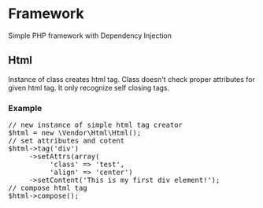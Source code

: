 <h1>Framework</h1>
<p>Simple PHP framework with Dependency Injection</p>
<h2>Html</h2>
<p>Instance of class creates html tag. Class doesn't check proper attributes for given html tag. It only recognize self closing tags.</p>
<h3>Example</h3>
<pre>
// new instance of simple html tag creator
$html = new \Vendor\Html\Html();
// set attributes and cotent
$html->tag('div')
     ->setAttrs(array(
          'class' => 'test',
          'align' => 'center')
     ->setContent('This is my first div element!');
// compose html tag
$html->compose();
</pre>
